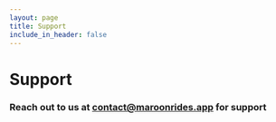 ```yaml
---
layout: page
title: Support
include_in_header: false
---
```

# Support

### Reach out to us at [contact@maroonrides.app](mailto:contact@maroonrides.app) for support